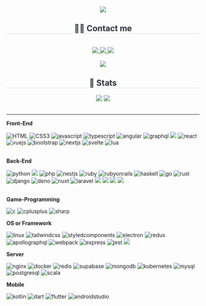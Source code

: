 <div align= "center">
    <img src="https://capsule-render.vercel.app/api?type=waving&color=auto&height=120&text=Hello,%20World!&animation=twinkling&fontColor=000000&fontSize=60" />
    </div>
    <div align= "center">
    <h2 style="border-bottom: 1px solid #d8dee4; color: #282d33;"> 🧑‍💻 Contact me </h2> <br> 
    <div align= "center"> <a href=https://thinky.tistory.com/> <img src="https://img.shields.io/badge/Tistory-000000?style=for-the-badge&logo=Tistory&logoColor=white&link=https://thinky.tistory.com/"> </a>
         <a href=mailto:wjdgh0727@gmail.com> <img src="https://img.shields.io/badge/Gmail-EA4335?style=for-the-badge&logo=Gmail&logoColor=white&link=mailto:wjdgh0727@gmail.com"> </a>
         <a href=> <img src="https://img.shields.io/badge/Notion-000000?style=for-the-badge&logo=Notion&logoColor=white&link="> </a>
          </div>  <br> 
    <div align= "center"> <a href="https://hits.seeyoufarm.com"> <img src="https://hits.seeyoufarm.com/api/count/incr/badge.svg?url=https%3A%2F%2Fgithub.com%2Fkoras02%2F&count_bg=%23000000&title_bg=%23000000&icon=github.svg&icon_color=%23FFFFFF&title=GitHub&edge_flat=false"/></a>
       </div> 
    </div>
    <div align= "center"> 
    <h2 style="border-bottom: 1px solid #d8dee4; color: #282d33;"> 🏅 Stats </h2> <div align= "center"> <img src="https://github-readme-stats.vercel.app/api?username=koras02&bg_color=180,00000000,&title_color=000000&text_color=000000"
         /> <img src="https://github-readme-stats.vercel.app/api/top-langs/?username=koras02&layout=compact&bg_color=180,00000000,&title_color=000000&text_color=000000"
           /> </div> 
    </div>
<br>
<hr>

**Front-End**
<div>
    <img alt="HTML" src="https://img.shields.io/badge/html5-E34F26?style=for-the-badge&logo=html5&logoColor=white"> 
    <img alt="CSS3" src="https://img.shields.io/badge/css3-1572B6?style=for-the-badge&logo=css3&logoColor=white"> 
    <img alt="javascript" src="https://img.shields.io/badge/javascript-F7DF1E?style=for-the-badge&logo=javascript&logoColor=white"> 
    <img alt="typescript" src="https://img.shields.io/badge/typescript-3178C6?style=for-the-badge&logo=typescript&logoColor=white"> 
    <img alt="angular" src="https://img.shields.io/badge/angular-0F0F11?style=for-the-badge&logo=angular&logoColor=white"> 
    <img alt="graphql" src="https://img.shields.io/badge/graphql-E10098?style=for-the-badge&logo=graphql&logoColor=white"> 
    <img src="https://img.shields.io/badge/jquery-0769AD?style=for-the-badge&logo=jquery&logoColor=white">
    <img alt="react" src="https://img.shields.io/badge/react-61DAFB?style=for-the-badge&logo=react&logoColor=white"> 
    <img alt="vuejs" src="https://img.shields.io/badge/vuejs-4FC08D?style=for-the-badge&logo=vuedotjs&logoColor=white"> 
    <img alt="bootstrap" src="https://img.shields.io/badge/bootstrap-7952B3?style=for-the-badge&logo=bootstrap&logoColor=white">
    <img alt="nextjs" src="https://img.shields.io/badge/nextjs-000000?style=for-the-badge&logo=nextdotjs&logoColor=white"> 
    <img alt="svelte" src="https://img.shields.io/badge/svelte-FF3E00?style=for-the-badge&logo=svelte&logoColor=white"> 
    <img alt="lua" src="https://img.shields.io/badge/lua-2C2D72?style=for-the-badge&logo=lua&logoColor=white">
  
   <br>
</div>

<br>

**Back-End**
<div>
    <img alt="python" src="https://img.shields.io/badge/python-3776AB?style=for-the-badge&logo=python&logoColor=white"> 
    <img src="https://img.shields.io/badge/java-007396?style=for-the-badge&logo=OpenJDK&logoColor=white">
    <img alt="php" src="https://img.shields.io/badge/php-777BB4?style=for-the-badge&logo=php&logoColor=white"> 
    <img alt="nestjs" src="https://img.shields.io/badge/nestjs-E0234E?style=for-the-badge&logo=nestjs&logoColor=white"> 
    <img alt="ruby" src="https://img.shields.io/badge/ruby-CC342D?style=for-the-badge&logo=ruby&logoColor=white"> 
    <img alt="rubyonrails" src="https://img.shields.io/badge/rubyonrails-D30001?style=for-the-badge&logo=rubyonrails&logoColor=white"> 
    <img alt="haskell" src="https://img.shields.io/badge/haskell-5D4F85?style=for-the-badge&logo=haskell&logoColor=white">
    <img alt="go" src="https://img.shields.io/badge/go-00ADD8?style=for-the-badge&logo=go&logoColor=white">
    <img alt="rust" src="https://img.shields.io/badge/rust-000000?style=for-the-badge&logo=rust&logoColor=white">
    <img alt="django" src="https://img.shields.io/badge/django-092E20?style=for-the-badge&logo=django&logoColor=white">
    <img alt="deno" src="https://img.shields.io/badge/deno-70FFAF?style=for-the-badge&logo=deno&logoColor=white">
    <img alt="nuxt" src="https://img.shields.io/badge/nuxt-00DC82?style=for-the-badge&logo=nuxt&logoColor=white">
    <img alt="laravel" src="https://img.shields.io/badge/laravel-FF2D20?style=for-the-badge&logo=laravel&logoColor=white">
    <img src="https://img.shields.io/badge/Node.js-339933?style=for-the-badge&logo=Node.js&logoColor=white">
    <img src="https://img.shields.io/badge/Flask-000000?style=for-the-badge&logo=Flask&logoColor=white">
    <img src="https://img.shields.io/badge/Koa-33333D?style=for-the-badge&logo=Koa&logoColor=white">
    <img src="https://img.shields.io/badge/springboot-6DB33F?style=for-the-badge&logo=springboot&logoColor=white">
    

</div>
<br>

**Game-Programming**
<div>
    <img alt="c" src="https://img.shields.io/badge/c-A8B9CC?style=for-the-badge&logo=c&logoColor=white">  
    <img alt="cplusplus" src="https://img.shields.io/badge/c++-00599C?style=for-the-badge&logo=cplusplus&logoColor=white">
    <img alt="sharp" src="https://img.shields.io/badge/csharp-9179E4?style=for-the-badge&logo=c#&logoColor=white">  
</div>

**OS or Framework**
<div>
    <img alt="linux" src="https://img.shields.io/badge/linux-FCC624?style=for-the-badge&logo=linux&logoColor=white">  
    <img alt="tailwindcss" src="https://img.shields.io/badge/tailwindcss-06B6D4?style=for-the-badge&logo=tailwindcss&logoColor=white">  
    <img alt="styledcomponents" src="https://img.shields.io/badge/styledcomponents-DB7093?style=for-the-badge&logo=styledcomponents&logoColor=white">  
    <img alt="electron" src="https://img.shields.io/badge/electron-47848F?style=for-the-badge&logo=electron&logoColor=white">  
    <img alt="redux" src="https://img.shields.io/badge/redux-764ABC?style=for-the-badge&logo=redux&logoColor=white">  
    <img alt="apollographql" src="https://img.shields.io/badge/apollographql-311C87?style=for-the-badge&logo=apollographql&logoColor=white"> 
    <img alt="webpack" src="https://img.shields.io/badge/webpack-8DD6F9?style=for-the-badge&logo=webpack&logoColor=white">  
    <img alt="express" src="https://img.shields.io/badge/express-000000?style=for-the-badge&logo=express&logoColor=white">  
    <img alt="jest" src="https://img.shields.io/badge/jest-C21325?style=for-the-badge&logo=jest&logoColor=white">
    <img src="https://img.shields.io/badge/Android-3DDC84?style=for-the-badge&logo=Android&logoColor=white">
</div>

**Server**
<div>
    <img alt="nginx" src="https://img.shields.io/badge/nginx-009639?style=for-the-badge&logo=nginx&logoColor=white">
    <img alt="docker" src="https://img.shields.io/badge/docker-2496ED?style=for-the-badge&logo=docker&logoColor=white">  
    <img alt="redis" src="https://img.shields.io/badge/redis-FF4438?style=for-the-badge&logo=redis&logoColor=white">  
    <img alt="supabase" src="https://img.shields.io/badge/supabase-3FCF8E?style=for-the-badge&logo=supabase&logoColor=white">  
    <img alt="mongodb" src="https://img.shields.io/badge/mongodb-47A248?style=for-the-badge&logo=mongodb&logoColor=white">  
    <img alt="kubernetes" src="https://img.shields.io/badge/kubernetes-326CE5?style=for-the-badge&logo=kubernetes&logoColor=white">  
    <img alt="mysql" src="https://img.shields.io/badge/mysql-4479A1?style=for-the-badge&logo=mysql&logoColor=white">  
    <img alt="postgresql" src="https://img.shields.io/badge/postgresql-4169E1?style=for-the-badge&logo=postgresql&logoColor=white">  
    <img alt="scala" src="https://img.shields.io/badge/scala-DC322F?style=for-the-badge&logo=scala&logoColor=white">  
    
  
  
</div>

**Mobile**
<div>
    <img alt="kotlin" src="https://img.shields.io/badge/kotlin-7F52FF?style=for-the-badge&logo=kotlin&logoColor=white">  
    <img alt="dart" src="https://img.shields.io/badge/dart-0175C2?style=for-the-badge&logo=dart&logoColor=white">  
    <img alt="flutter" src="https://img.shields.io/badge/flutter-02569B?style=for-the-badge&logo=flutter&logoColor=white">  
    <img alt="androidstudio" src="https://img.shields.io/badge/androidstudio-3DDC84?style=for-the-badge&logo=androidstudio&logoColor=white">  
   
</div>


